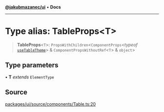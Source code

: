 [**@jakubmazanec/ui**](../README.md) • **Docs**

---

# Type alias: TableProps\<T\>

> **TableProps**\<`T`\>: `PropsWithChildren`\<`ComponentProps`\<_typeof_
> [`useTableTheme`](../functions/useTableTheme.md)\> & `ComponentPropsWithoutRef`\<`T`\> &
> `object`\>

## Type parameters

• **T** _extends_ `ElementType`

## Source

[packages/ui/source/components/Table.ts:20](https://github.com/jakubmazanec/tools/blob/bb20df5276ddb119762948adc2cda520aef09f0f/packages/ui/source/components/Table.ts#L20)
